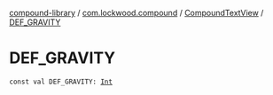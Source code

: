 [compound-library](../../index.md) / [com.lockwood.compound](../index.md) / [CompoundTextView](index.md) / [DEF_GRAVITY](./-d-e-f_-g-r-a-v-i-t-y.md)

# DEF_GRAVITY

`const val DEF_GRAVITY: `[`Int`](https://kotlinlang.org/api/latest/jvm/stdlib/kotlin/-int/index.html)